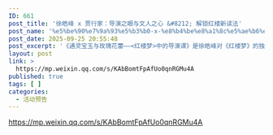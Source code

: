 ```yaml
---
ID: 661
post_title: '徐皓峰 x 贾行家：导演之眼与文人之心 &#8212; 解锁红楼新读法'
post_name: '%e5%be%90%e7%9a%93%e5%b3%b0-x-%e8%b4%be%e8%a1%8c%e5%ae%b6%ef%bc%9a%e5%af%bc%e6%bc%94%e4%b9%8b%e7%9c%bc%e4%b8%8e%e6%96%87%e4%ba%ba%e4%b9%8b%e5%bf%83-%e8%a7%a3%e9%94%81%e7%ba%a2%e6%a5%bc%e6%96%b0'
post_date: 2025-09-25 20:55:48
post_excerpt: '《通灵宝玉与玫瑰花蕾——<红楼梦>中的导演课》是徐皓峰对《红楼梦》的独特解读。作为作家兼导演，他凭借深厚的文化研究功底和丰富的创作经验，跨文学与电影两域，将曹雪芹与世界电影大师做比较，从细节上捕捉《红楼梦》原旨与人物性格逻辑。他对中国文化内涵、社会生活规制、世俗伦理人情的长期研究心得，与《红楼梦》相印证时，发现了与现当代流行解读不同的系列依据。'
layout: post
link: >
  https://mp.weixin.qq.com/s/KAbBomtFpAfUo0qnRGMu4A
published: true
tags: [ ]
categories:
  - 活动预告
---
```

https://mp.weixin.qq.com/s/KAbBomtFpAfUo0qnRGMu4A